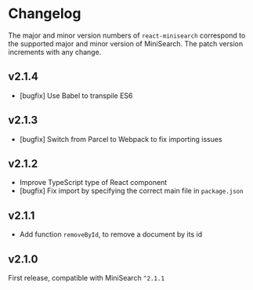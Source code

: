 # Changelog

The major and minor version numbers of `react-minisearch` correspond to the
supported major and minor version of MiniSearch. The patch version increments
with any change.

## v2.1.4

  - [bugfix] Use Babel to transpile ES6

## v2.1.3

  - [bugfix] Switch from Parcel to Webpack to fix importing issues

## v2.1.2

  - Improve TypeScript type of React component
  - [bugfix] Fix import by specifying the correct main file in `package.json`

## v2.1.1

  - Add function `removeById`, to remove a document by its id

## v2.1.0

First release, compatible with MiniSearch `^2.1.1`
